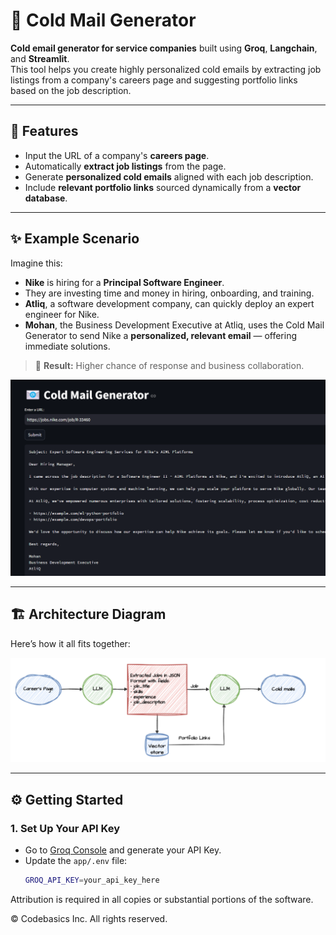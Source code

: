 # 📧 Cold Mail Generator

**Cold email generator for service companies** built using **Groq**, **Langchain**, and **Streamlit**.  
This tool helps you create highly personalized cold emails by extracting job listings from a company's careers page and suggesting portfolio links based on the job description.

---

## 🚀 Features
- Input the URL of a company's **careers page**.
- Automatically **extract job listings** from the page.
- Generate **personalized cold emails** aligned with each job description.
- Include **relevant portfolio links** sourced dynamically from a **vector database**.

---

## ✨ Example Scenario
Imagine this:

- **Nike** is hiring for a **Principal Software Engineer**.
- They are investing time and money in hiring, onboarding, and training.
- **Atliq**, a software development company, can quickly deploy an expert engineer for Nike.
- **Mohan**, the Business Development Executive at Atliq, uses the Cold Mail Generator to send Nike a **personalized, relevant email** — offering immediate solutions.

> 📩 **Result:** Higher chance of response and business collaboration.

![Demo Screenshot](imgs/img.png)

---

## 🏗️ Architecture Diagram

Here’s how it all fits together:

![Architecture Diagram](imgs/architecture.png)

---

## ⚙️ Getting Started

### 1. Set Up Your API Key
- Go to [Groq Console](https://console.groq.com/keys) and generate your API Key.
- Update the `app/.env` file:
  ```bash
  GROQ_API_KEY=your_api_key_here


Attribution is required in all copies or substantial portions of the software.

© Codebasics Inc. All rights reserved.

